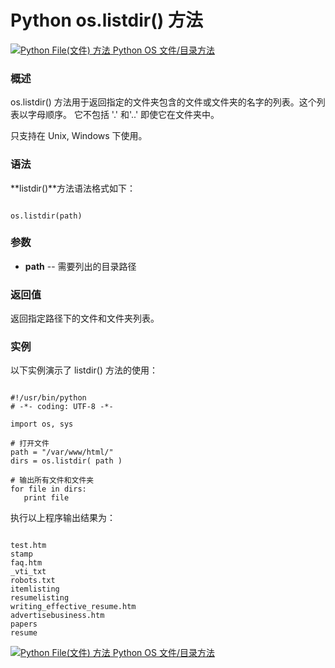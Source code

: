 Python os.listdir() 方法
======================

 [![Python File(文件) 方法](../images/up.gif)
 Python OS 文件/目录方法](os-file-methods.html)


  ### 概述

 os.listdir() 方法用于返回指定的文件夹包含的文件或文件夹的名字的列表。这个列表以字母顺序。 它不包括 '.' 和'..' 即使它在文件夹中。

 只支持在 Unix, Windows 下使用。

 ### 语法

 **listdir()**方法语法格式如下：

 
```

os.listdir(path)

```

 ### 参数

  * **path** -- 需要列出的目录路径


  ### 返回值

 返回指定路径下的文件和文件夹列表。

 ### 实例

 以下实例演示了 listdir() 方法的使用：

 
```

#!/usr/bin/python
# -*- coding: UTF-8 -*-

import os, sys

# 打开文件
path = "/var/www/html/"
dirs = os.listdir( path )

# 输出所有文件和文件夹
for file in dirs:
   print file

```

 执行以上程序输出结果为：

 
```

test.htm
stamp
faq.htm
_vti_txt
robots.txt
itemlisting
resumelisting
writing_effective_resume.htm
advertisebusiness.htm
papers
resume

```

 [![Python File(文件) 方法](../images/up.gif)
 Python OS 文件/目录方法](os-file-methods.html)